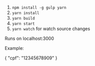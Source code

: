 1. `npm install -g gulp yarn`
1. `yarn install`
1. `yarn build`
1. `yarn start`
1. `yarn watch` for watch source changes

Runs on localhost:3000

Example: 

{
  "cpf": "12345678909"
}
